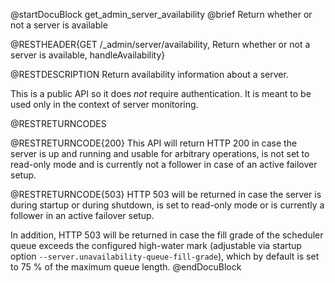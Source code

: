 
@startDocuBlock get_admin_server_availability
@brief Return whether or not a server is available

@RESTHEADER{GET /_admin/server/availability, Return whether or not a server is available, handleAvailability}

@RESTDESCRIPTION
Return availability information about a server.

This is a public API so it does *not* require authentication. It is meant to be
used only in the context of server monitoring.

@RESTRETURNCODES

@RESTRETURNCODE{200}
This API will return HTTP 200 in case the server is up and running and usable for
arbitrary operations, is not set to read-only mode and is currently not a follower
in case of an active failover setup.

@RESTRETURNCODE{503}
HTTP 503 will be returned in case the server is during startup or during shutdown,
is set to read-only mode or is currently a follower in an active failover setup.

In addition, HTTP 503 will be returned in case the fill grade of the scheduler
queue exceeds the configured high-water mark (adjustable via startup option
`--server.unavailability-queue-fill-grade`), which by default is set to 75 % of
the maximum queue length.
@endDocuBlock
